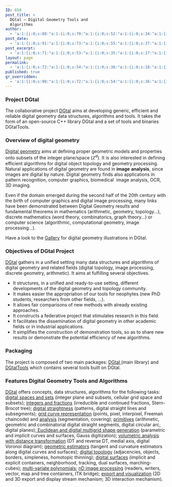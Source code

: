 ```yaml
---
ID: 650
post_title: >
  DGtal – Digital Geometry Tools and
  Algorithms
author:
  - 'a:1:{i:0;s:88:"a:1:{i:0;s:70:"a:1:{i:0;s:52:"a:1:{i:0;s:34:"a:1:{i:0;s:16:"David Coeurjolly";}";}";}";}";}'
post_date:
  - 'a:1:{i:0;s:91:"a:1:{i:0;s:73:"a:1:{i:0;s:55:"a:1:{i:0;s:37:"a:1:{i:0;s:19:"2010-06-03 13:17:01";}";}";}";}";}'
post_excerpt:
  - 'a:1:{i:0;s:71:"a:1:{i:0;s:53:"a:1:{i:0;s:35:"a:1:{i:0;s:17:"a:1:{i:0;s:0:"";}";}";}";}";}'
layout: page
permalink:
  - 'a:1:{i:0;s:72:"a:1:{i:0;s:54:"a:1:{i:0;s:36:"a:1:{i:0;s:18:"a:1:{i:0;s:1:"/";}";}";}";}";}'
published: true
gr_overridden:
  - 'a:1:{i:0;s:90:"a:1:{i:0;s:72:"a:1:{i:0;s:54:"a:1:{i:0;s:36:"a:1:{i:0;s:18:"a:1:{i:0;s:1:"0";}";}";}";}";}";}'
---
```

### Project DGtal

The collaborative project [DGtal][1] aims at developing generic, efficient and reliable digital geometry data structures, algorithms and tools. It takes the form of an open-source C++ library DGtal and a set of tools and binaries DGtalTools.

### Overview of digital geometry

[Digital geometry][2] aims at defining proper geometric models and properties onto subsets of the integer plane/space ($\mathbb{Z}^d$). It is also interested in defining efficient algorithms for digital object topology and geometry processing. Natural applications of digital geometry are found in **image** **analysis**, since images are digital by nature. Digital geometry finds also applications in pattern recognition, computer graphics, biomedical  image analysis, OCR, 3D imaging.

Even if the domain emerged during the second half of the 20th century with the birth of computer graphics and digital image processing, many links have been demonstrated between Digital Geometry results and fundamental theorems in mathematics (arithmetic, geometry, topology...), discrete mathematics (word theory, combinatorics, graph theory...) or computer science (algorithmic, computational geometry, image processing...).

Have a look to the [Gallery][3] for digital geometry illustrations in DGtal.

### Objectives of DGtal Project

[DGtal][1] gathers in a unified setting many data structures and algorithms of digital geometry and related fields (digital topology, image processing, discrete geometry, arithmetic). It aims at fulfilling several objectives.

*   It structures, in a unified and ready-to-use setting, different developments of the digital geometry and topology community.
*   It makes easier the appropriation of our tools for neophytes (new PhD students, researchers from other fields, ...).
*   It allows fair comparisons of new methods with already existing approaches.
*   It constructs a federative project that stimulates research in this field.
*   It facilitates the dissemination of digital geometry in other academic fields or in industrial applications.
*   It simplifies the construction of demonstration tools, so as to share new results or demonstrate the potential efficiency of new algorithms.

### Packaging

The project is composed of two main packages: [DGtal ][4](main library) and [DGtalTools][5] which contains several tools built on DGtal.

### Features Digital Geometry Tools and Algorithms

[DGtal][1] offers concepts, data structures, algorithms for the following tasks: [digital spaces and sets][6] (integer plane and subsets, cellular grid space and subsets); [integers and fractions][7] (irreducible and continued fractions, Stern-Brocot tree); [digital straightness][8] (patterns, digital straight lines and subsegments); [grid curve representation][9] (points, pixel, interpixel, Freeman chaincode) and [analysis][10] (segmentation, covering); [primitives][11] (arithmetic, geometric and combinatorial digital straight segments, digital circular arc, digital planes);[ Euclidean and digital multigrid shape generation][12] (parametric and implicit curves and surfaces, Gauss digitization); [volumetric analysis with distance transformation][13] (DT and reverse DT, medial axis, digital Voronoi diagram); [geometric estimators][14] (tangent and curvature estimators along digital curves and surfaces); [digital topology][15] (adjacencies, objects, borders, simpleness, homotopic thinning); [digital surfaces][16] (implicit and explicit containers, neighborhood, tracking, dual surfaces, marching-cubes); [multi-variate polynomials][17]; [nD image processing][18] (readers, writers, vector, map and tree containers, ITK bridge); [export and visualization][19] (2D and 3D export and display stream mechanism; 3D interaction mechanism).

 [1]: http://dgtal.org "DGtal"
 [2]: http://en.wikipedia.org/wiki/Digital_geometry "Digital Geometry"
 [3]: http://dgtal.org/gallery/ "Gallery"
 [4]: http://dgtal.org/download/ "Download"
 [5]: http://dgtal.org/tools/ "Tools"
 [6]: http://dgtal.org/doc/nightly/packageKernel.html "digital spaces and sets"
 [7]: http://dgtal.org/doc/nightly/moduleIrreducibleFraction.html "integers and fractions"
 [8]: http://dgtal.org/doc/nightly/moduleDigitalStraightness.html "digital straightness"
 [9]: http://dgtal.org/doc/nightly/moduleGridCurveAnalysis.html "grid curve representation"
 [10]: http://dgtal.org/doc/nightly/moduleGridCurveAnalysis.html "analysis"
 [11]: http://dgtal.org/doc/nightly/packageGeometry.html "primitives"
 [12]: http://dgtal.org/doc/nightly/moduleShape.html " Euclidean and digital multigrid shape generation"
 [13]: http://dgtal.org/doc/nightly/moduleVolumetric.html "volumetric analysis with distance transformation"
 [14]: http://dgtal.org/doc/nightly/packageGeometry.html "geometric estimators"
 [15]: http://dgtal.org/doc/nightly/moduleDigitalTopology.html "digital topology"
 [16]: http://dgtal.org/doc/nightly/moduleDigitalSurfaces.html "digital surfaces"
 [17]: http://dgtal.org/doc/nightly/modulePolynomial.html "multi-variate polynomials"
 [18]: http://dgtal.org/doc/nightly/packageImage.html "nD image processing"
 [19]: http://dgtal.org/doc/nightly/packageIO.html "export and visualization"